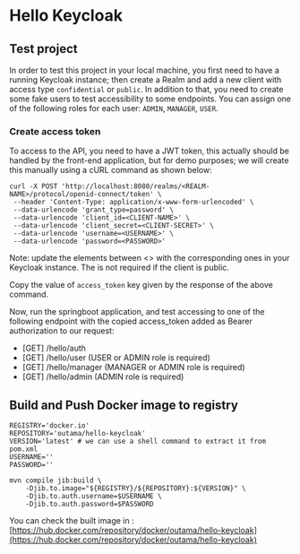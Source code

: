 # Hello Keycloak

## Test project

In order to test this project in your local machine, you first need to have a running Keycloak instance; then create a Realm and add a new client with access type `confidential` or `public`.
In addition to that, you need to create some fake users to test accessibility to some endpoints. You can assign one of the following roles for each user: `ADMIN`, `MANAGER`, `USER`.

### Create access token

To access to the API, you need to have a JWT token, this actually should be handled by the front-end application, but for demo purposes; we will create this manually using a cURL command as shown below:

```shell
curl -X POST 'http://localhost:8080/realms/<REALM-NAME>/protocol/openid-connect/token' \
 --header 'Content-Type: application/x-www-form-urlencoded' \
 --data-urlencode 'grant_type=password' \
 --data-urlencode 'client_id=<CLIENT-NAME>' \
 --data-urlencode 'client_secret=<CLIENT-SECRET>' \
 --data-urlencode 'username=<USERNAME>' \
 --data-urlencode 'password=<PASSWORD>'
```

Note: update the elements between <> with the corresponding ones in your Keycloak instance.
The **<CLIENT-SECRET>** is not required if the client is public.

Copy the value of `access_token` key given by the response of the above command.

Now, run the springboot application, and test accessing to one of the following endpoint with the copied access_token added as Bearer authorization to our request: 
- [GET] /hello/auth
- [GET] /hello/user (USER or ADMIN role is required)
- [GET] /hello/manager (MANAGER or ADMIN role is required)
- [GET] /hello/admin (ADMIN role is required)

## Build and Push Docker image to registry

```shell
REGISTRY='docker.io'
REPOSITORY='outama/hello-keycloak'
VERSION='latest' # we can use a shell command to extract it from pom.xml
USERNAME=''
PASSWORD=''

mvn compile jib:build \
    -Djib.to.image="${REGISTRY}/${REPOSITORY}:${VERSION}" \
    -Djib.to.auth.username=$USERNAME \
    -Djib.to.auth.password=$PASSWORD
```

You can check the built image in : [https://hub.docker.com/repository/docker/outama/hello-keycloak](https://hub.docker.com/repository/docker/outama/hello-keycloak) 